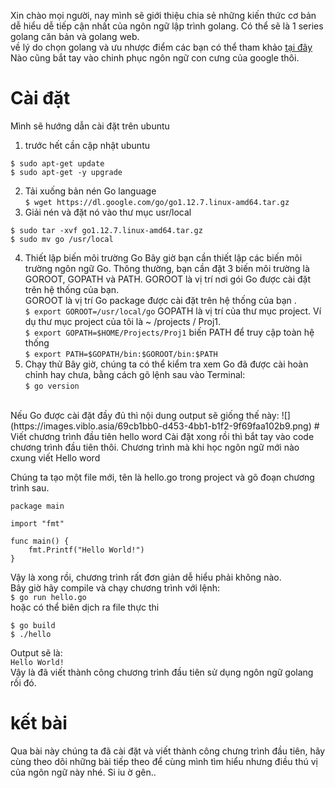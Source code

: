 Xin chào mọi người, nay mình sẽ giới thiệu chia sẻ những kiến thức cơ bản dễ hiểu dễ tiếp cận nhất của ngôn ngữ lập trình golang. Có thể sẽ là 1 series golang căn bản và golang web.  
về lý do chọn golang và ưu nhược điểm các bạn có thể tham khảo [tại đây](https://viblo.asia/p/nhung-ly-do-de-chon-golang-la-ngon-ngu-lap-trinh-tiep-theo-ban-nen-tim-hieu-3Q75wqrDZWb) <br>
Nào cũng bắt tay vào chinh phục ngôn ngữ con cưng của google thôi.
# Cài đặt
Mình sẽ hướng dẫn cài đặt trên ubuntu
1.  trước hết cần cập nhật ubuntu
```
$ sudo apt-get update
$ sudo apt-get -y upgrade
```
2. Tải xuống bản nén Go language <br>
`$ wget https://dl.google.com/go/go1.12.7.linux-amd64.tar.gz`
3. Giải nén và đặt nó vào thư mục usr/local
```
$ sudo tar -xvf go1.12.7.linux-amd64.tar.gz
$ sudo mv go /usr/local
```
4. Thiết lập biến môi trường  Go
Bây giờ bạn cần thiết lập các biến môi trường ngôn ngữ Go. Thông thường, bạn cần đặt 3 biến môi trường là GOROOT, GOPATH và PATH. GOROOT là vị trí nơi gói Go được cài đặt trên hệ thống của bạn.<br>
GOROOT là vị trí  Go package được cài đặt trên hệ thống của bạn .<br>
`$ export GOROOT=/usr/local/go`
GOPATH là vị trí của thư mục project. Ví dụ thư mục project của tôi là ~ /projects / Proj1.<br>
`$ export GOPATH=$HOME/Projects/Proj1`
 biến PATH để truy cập toàn hệ thống<br>
`$ export PATH=$GOPATH/bin:$GOROOT/bin:$PATH`
5. Chạy thử
Bây giờ, chúng ta có thể kiểm tra xem Go đã được cài hoàn chỉnh hay chưa, bằng cách gõ lệnh sau vào Terminal:<br>
`$ go version`
<br>
Nếu Go được cài đặt đầy đủ thì nội dung output sẽ giống thế này:
![](https://images.viblo.asia/69cb1bb0-d453-4bb1-b1f2-9f69faa102b9.png)
# Viết chương trình đầu tiên hello word
Cài đặt xong rồi thì bắt tay vào code chương trình đầu tiên thôi. Chương trình mà khi học ngôn ngữ mới nào cxung viết Hello word

Chúng ta tạo một file mới, tên là hello.go trong project và gõ đoạn chương trình sau.

```
package main

import "fmt"

func main() {
    fmt.Printf("Hello World!")
}
```
Vậy là xong rồi, chương trình rất đơn giản dễ hiểu phải không nào.<br>
Bây giờ hãy compile và chạy chương trình với lệnh:<br>
`$ go run hello.go` <br>
hoặc có thể biên dịch ra file thực thi<br>
```
$ go build
$ ./hello
```
Output sẽ là:<br>
`Hello World!`
<br>
Vậy là đã viết thành công chương trình đầu tiên sử dụng ngôn ngữ golang rồi đó.
# kết bài
Qua bài này chúng ta đã cài đặt và viết thành công chưng trình đầu tiên, hãy cùng theo dõi những bài tiếp theo để cùng mình tìm hiểu nhưng điều thú vị của ngôn ngữ này nhé. Si iu ờ gên..